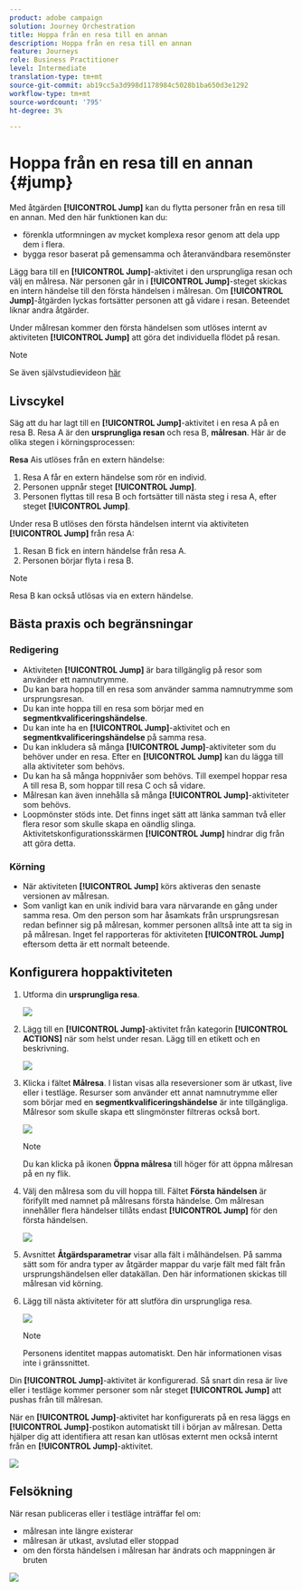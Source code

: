 ```yaml
---
product: adobe campaign
solution: Journey Orchestration
title: Hoppa från en resa till en annan
description: Hoppa från en resa till en annan
feature: Journeys
role: Business Practitioner
level: Intermediate
translation-type: tm+mt
source-git-commit: ab19cc5a3d998d1178984c5028b1ba650d3e1292
workflow-type: tm+mt
source-wordcount: '795'
ht-degree: 3%

---
```



# Hoppa från en resa till en annan {#jump}

Med åtgärden **[!UICONTROL Jump]** kan du flytta personer från en resa till en annan. Med den här funktionen kan du:

* förenkla utformningen av mycket komplexa resor genom att dela upp dem i flera.
* bygga resor baserat på gemensamma och återanvändbara resemönster

Lägg bara till en **[!UICONTROL Jump]**-aktivitet i den ursprungliga resan och välj en målresa. När personen går in i **[!UICONTROL Jump]**-steget skickas en intern händelse till den första händelsen i målresan. Om **[!UICONTROL Jump]**-åtgärden lyckas fortsätter personen att gå vidare i resan. Beteendet liknar andra åtgärder.

Under målresan kommer den första händelsen som utlöses internt av aktiviteten **[!UICONTROL Jump]** att göra det individuella flödet på resan.

>[!NOTE]
>
>Se även självstudievideon [här](https://experienceleague.adobe.com/docs/journey-orchestration-learn/tutorials/building-a-journey/jumping-to-another-journey.html)

## Livscykel

Säg att du har lagt till en **[!UICONTROL Jump]**-aktivitet i en resa A på en resa B. Resa A är den **ursprungliga resan** och resa B, **målresan**.
Här är de olika stegen i körningsprocessen:

**Resa** Ais utlöses från en extern händelse:

1. Resa A får en extern händelse som rör en individ.
1. Personen uppnår steget **[!UICONTROL Jump]**.
1. Personen flyttas till resa B och fortsätter till nästa steg i resa A, efter steget **[!UICONTROL Jump]**.

Under resa B utlöses den första händelsen internt via aktiviteten **[!UICONTROL Jump]** från resa A:

1. Resan B fick en intern händelse från resa A.
1. Personen börjar flyta i resa B.

>[!NOTE]
>
>Resa B kan också utlösas via en extern händelse.

## Bästa praxis och begränsningar

### Redigering

* Aktiviteten **[!UICONTROL Jump]** är bara tillgänglig på resor som använder ett namnutrymme.
* Du kan bara hoppa till en resa som använder samma namnutrymme som ursprungsresan.
* Du kan inte hoppa till en resa som börjar med en **segmentkvalificeringshändelse**.
* Du kan inte ha en **[!UICONTROL Jump]**-aktivitet och en **segmentkvalificeringshändelse** på samma resa.
* Du kan inkludera så många **[!UICONTROL Jump]**-aktiviteter som du behöver under en resa. Efter en **[!UICONTROL Jump]** kan du lägga till alla aktiviteter som behövs.
* Du kan ha så många hoppnivåer som behövs. Till exempel hoppar resa A till resa B, som hoppar till resa C och så vidare.
* Målresan kan även innehålla så många **[!UICONTROL Jump]**-aktiviteter som behövs.
* Loopmönster stöds inte. Det finns inget sätt att länka samman två eller flera resor som skulle skapa en oändlig slinga. Aktivitetskonfigurationsskärmen **[!UICONTROL Jump]** hindrar dig från att göra detta.

### Körning

* När aktiviteten **[!UICONTROL Jump]** körs aktiveras den senaste versionen av målresan.
* Som vanligt kan en unik individ bara vara närvarande en gång under samma resa. Om den person som har åsamkats från ursprungsresan redan befinner sig på målresan, kommer personen alltså inte att ta sig in på målresan. Inget fel rapporteras för aktiviteten **[!UICONTROL Jump]** eftersom detta är ett normalt beteende.

## Konfigurera hoppaktiviteten

1. Utforma din **ursprungliga resa**.

   ![](../assets/jump1.png)

1. Lägg till en **[!UICONTROL Jump]**-aktivitet från kategorin **[!UICONTROL ACTIONS]** när som helst under resan. Lägg till en etikett och en beskrivning.

   ![](../assets/jump2.png)

1. Klicka i fältet **Målresa**.
I listan visas alla reseversioner som är utkast, live eller i testläge. Resurser som använder ett annat namnutrymme eller som börjar med en **segmentkvalificeringshändelse** är inte tillgängliga. Målresor som skulle skapa ett slingmönster filtreras också bort.

   ![](../assets/jump3.png)

   >[!NOTE]
   >
   >Du kan klicka på ikonen **Öppna målresa** till höger för att öppna målresan på en ny flik.

1. Välj den målresa som du vill hoppa till.
Fältet **Första händelsen** är förifyllt med namnet på målresans första händelse. Om målresan innehåller flera händelser tillåts endast **[!UICONTROL Jump]** för den första händelsen.

   ![](../assets/jump4.png)

1. Avsnittet **Åtgärdsparametrar** visar alla fält i målhändelsen. På samma sätt som för andra typer av åtgärder mappar du varje fält med fält från ursprungshändelsen eller datakällan. Den här informationen skickas till målresan vid körning.
1. Lägg till nästa aktiviteter för att slutföra din ursprungliga resa.

   ![](../assets/jump5.png)


   >[!NOTE]
   >
   >Personens identitet mappas automatiskt. Den här informationen visas inte i gränssnittet.

Din **[!UICONTROL Jump]**-aktivitet är konfigurerad. Så snart din resa är live eller i testläge kommer personer som når steget **[!UICONTROL Jump]** att pushas från till målresan.

När en **[!UICONTROL Jump]**-aktivitet har konfigurerats på en resa läggs en **[!UICONTROL Jump]**-postikon automatiskt till i början av målresan. Detta hjälper dig att identifiera att resan kan utlösas externt men också internt från en **[!UICONTROL Jump]**-aktivitet.

![](../assets/jump7.png)

## Felsökning

När resan publiceras eller i testläge inträffar fel om:
* målresan inte längre existerar
* målresan är utkast, avslutad eller stoppad
* om den första händelsen i målresan har ändrats och mappningen är bruten

![](../assets/jump6.png)
